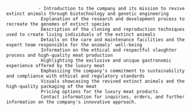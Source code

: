 				- Introduction to the company and its mission to revive extinct animals through biotechnology and genetic engineering
				 Explanation of the research and development process to recreate the genomes of extinct species
				 Description of the cloning and reproduction techniques used to create living individuals of the extinct animals
				 Details on the care and maintenance facilities and the expert team responsible for the animals' well-being
				 Information on the ethical and respectful slaughter process and high-quality meat production
				 Highlighting the exclusive and unique gastronomic experience offered by the luxury meat
				 Emphasizing the company's commitment to sustainability and compliance with ethical and regulatory standards
				 Visuals showcasing the revived extinct animals and the high-quality packaging of the meat
				 Pricing options for the luxury meat products
				 Contact information for inquiries, orders, and further information on the company's innovative approach.


